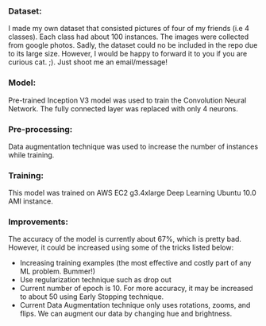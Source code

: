 <h3>Dataset:</h3> I made my own dataset that consisted pictures of four of my friends (i.e 4 classes). Each class had about 100 instances.
The images were collected from google photos. Sadly, the dataset could no be included in the repo due to its large size. However, I would be happy to 
forward it to you if you are curious cat. ;). Just shoot me an email/message!

<h3>Model:</h3> Pre-trained Inception V3 model was used to train the Convolution Neural Network. The fully connected layer was replaced with only 4 neurons.

<h3>Pre-processing:</h3> Data augmentation technique was used to increase the number of instances while training.

<h3>Training:</h3> This model was trained on AWS EC2 g3.4xlarge Deep Learning Ubuntu 10.0 AMI instance.
<h3>Improvements:</h3> The accuracy of the model is currently about 67%, which is pretty bad. However, it could be increased using some of the tricks listed below:

<ul>
<li> Increasing training examples (the most effective and costly part of any ML problem. Bummer!)</li>
<li> Use regularization technique such as drop out </li>
<li> Current number of epoch is 10. For more accuracy, it may be increased to about 50 using Early Stopping technique.</li>
<li> Current Data Augmentation technique only uses rotations, zooms, and flips. We can augment our data by changing hue and brightness.</li>
</ul>
